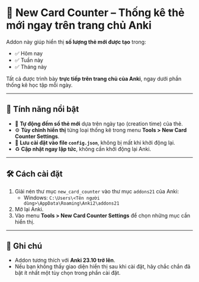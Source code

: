 # 🧮 New Card Counter – Thống kê thẻ mới ngay trên trang chủ Anki



Addon này giúp hiển thị **số lượng thẻ mới được tạo** trong:
- ✅ Hôm nay
- ✅ Tuần này
- ✅ Tháng này  

Tất cả được trình bày **trực tiếp trên trang chủ của Anki**, ngay dưới phần thống kê học tập mỗi ngày.

---

## 🔧 Tính năng nổi bật

- 🎯 **Tự động đếm số thẻ mới** dựa trên ngày tạo (creation time) của thẻ.
- ⚙️ **Tùy chỉnh hiển thị** từng loại thống kê trong menu **Tools > New Card Counter Settings**.
- 💾 **Lưu cài đặt vào file `config.json`**, không bị mất khi khởi động lại.
- ♻️ **Cập nhật ngay lập tức**, không cần khởi động lại Anki.

---

## 🛠 Cách cài đặt

1. Giải nén thư mục `new_card_counter` vào thư mục `addons21` của Anki:
   - Windows: `C:\Users\<Tên người dùng>\AppData\Roaming\Anki2\addons21`
2. Mở lại Anki.
3. Vào menu **Tools > New Card Counter Settings** để chọn những mục cần hiển thị.

---

## 📎 Ghi chú

- Addon tương thích với **Anki 23.10 trở lên**.
- Nếu bạn không thấy giao diện hiển thị sau khi cài đặt, hãy chắc chắn đã bật ít nhất một tùy chọn trong phần cài đặt.
